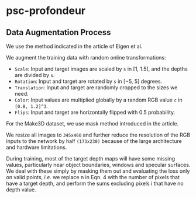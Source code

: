 # psc-profondeur

## Data Augmentation Process
We use the method indicated in the article of Eigen et al. 

We augment the training data with random online transformations: 

- `Scale`: Input and target images are scaled by `s` in [1, 1.5], and 
the depths are divided by `s`. 
- `Rotation`: Input and target are rotated by `s` in [−5, 5] degrees. 
- `Translation`: Input and target are randomly cropped to the sizes we 
need. 
- `Color`: Input values are multiplied globally by a random RGB value 
`c` in `[0.8, 1.2]^3`. 
- `Flips`: Input and target are horizontally flipped with 0.5 probability. 

For the Make3D dataset, we use mask method introduced in the article.

We resize all images to `345x460` and further reduce the resolution of
the RGB inputs to the network by half `(173x230)` because of the large 
architecture and hardware limitations.

During training, most of the target depth maps will have some missing 
values, particularly near object boundaries, windows and specular 
surfaces. We deal with these simply by masking them out and evaluating 
the loss only on valid points, *i.e.* we replace n in Eqn. 4 with the 
number of pixels that have a target depth, and perform the sums
excluding pixels i that have no depth value.

